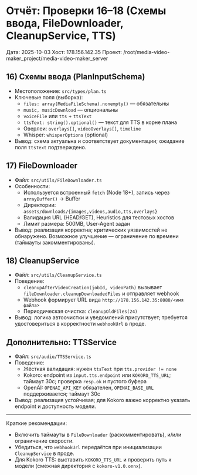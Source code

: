 # Отчёт: Проверки 16–18 (Схемы ввода, FileDownloader, CleanupService, TTS)

Дата: 2025-10-03
Хост: 178.156.142.35
Проект: /root/media-video-maker_project/media-video-maker_server

## 16) Схемы ввода (PlanInputSchema)
- Местоположение: `src/types/plan.ts`
- Ключевые поля (выборка):
  - `files: array(MediaFileSchema).nonempty()` — обязательны
  - `music, musicDownload` — опциональны
  - `voiceFile` или `tts` + `ttsText`
  - `ttsText: string().optional()` — текст для TTS в корне плана
  - Оверлеи: `overlays[]`, `videoOverlays[]`, `timeline`
  - Whisper: `whisperOptions` (optional)
- Вывод: схема актуальна и соответствует документации; ожидание поля `ttsText` подтверждено.

## 17) FileDownloader
- Файл: `src/utils/FileDownloader.ts`
- Особенности:
  - Используется встроенный `fetch` (Node 18+), запись через `arrayBuffer()` → Buffer
  - Директории: `assets/downloads/{images,videos,audio,tts,overlays}`
  - Валидация URL (HEAD/GET), Heuristics для тестовых хостов
  - Лимит размера: 500MB, User-Agent задан
- Вывод: реализация корректна; критических уязвимостей не обнаружено. Возможное улучшение — ограничение по времени (таймауты закомментированы).

## 18) CleanupService
- Файл: `src/utils/CleanupService.ts`
- Поведение:
  - `cleanupAfterVideoCreation(jobId, videoPath)` вызывает `fileDownloader.cleanupDownloadedFiles` и отправляет webhook
  - Webhook формирует URL вида `http://178.156.142.35:8080/<имя файла>`
  - Периодическая очистка: `cleanupOldFiles(24)`
- Вывод: логика автоочистки и уведомлений присутствует; требуется удостовериться в корректности `webhookUrl` в проде.

## Дополнительно: TTSService
- Файл: `src/audio/TTSService.ts`
- Поведение:
  - Жёсткая валидация: нужен `ttsText` при `tts.provider != none`
  - Kokoro: endpoint из `input.tts.endpoint` или `KOKORO_TTS_URL`; таймаут 30с; проверка `resp.ok` и пустого буфера
  - OpenAI: `OPENAI_API_KEY` обязателен, `OPENAI_BASE_URL` поддерживается; таймаут 30с
- Вывод: реализация устойчивая; для Kokoro важно корректно указать endpoint и доступность модели.

---

Краткие рекомендации:
- Включить таймауты в `FileDownloader` (раскомментировать), и/или ограничение скорости.
- Убедиться, что `webhookUrl` передаётся при инициализации `CleanupService` в проде.
- Для Kokoro TTS: выставить `KOKORO_TTS_URL` и проверить путь к модели (смежная директория с `kokoro-v1.0.onnx`).
